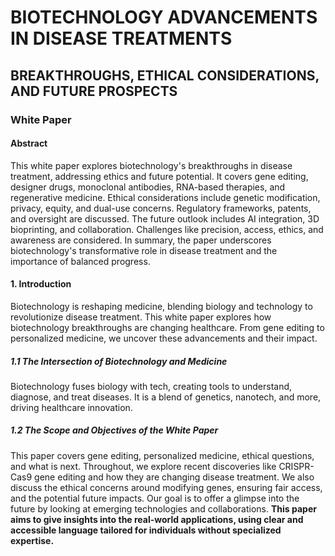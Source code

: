 # BIOTECHNOLOGY ADVANCEMENTS IN DISEASE TREATMENTS
## BREAKTHROUGHS, ETHICAL CONSIDERATIONS, AND FUTURE PROSPECTS
### White Paper

#### Abstract
This white paper explores biotechnology's breakthroughs in disease treatment, addressing ethics and future potential. It covers gene editing, designer drugs, monoclonal antibodies, RNA-based therapies, and regenerative medicine. Ethical considerations include genetic modification, privacy, equity, and dual-use concerns. Regulatory frameworks, patents, and oversight are discussed. The future outlook includes AI integration, 3D bioprinting, and collaboration. Challenges like precision, access, ethics, and awareness are considered. In summary, the paper underscores biotechnology's transformative role in disease treatment and the importance of balanced progress.

#### 1. Introduction
Biotechnology is reshaping medicine, blending biology and technology to revolutionize disease treatment. This white paper explores how biotechnology breakthroughs are changing healthcare. From gene editing to personalized medicine, we uncover these advancements and their impact.
##### 1.1	The Intersection of Biotechnology and Medicine
Biotechnology fuses biology with tech, creating tools to understand, diagnose, and treat diseases. It is a blend of genetics, nanotech, and more, driving healthcare innovation.
##### 1.2	The Scope and Objectives of the White Paper
This paper covers gene editing, personalized medicine, ethical questions, and what is next. Throughout, we explore recent discoveries like CRISPR-Cas9 gene editing and how they are changing disease treatment. We also discuss the ethical concerns around modifying genes, ensuring fair access, and the potential future impacts.
Our goal is to offer a glimpse into the future by looking at emerging technologies and collaborations.
**This paper aims to give insights into the real-world applications, using clear and accessible language tailored for individuals without specialized expertise.**
